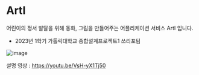 # ArtI
어린이의 정서 발달을 위해 동화, 그림을 만들어주는 어플리케이션 서비스 ArtI 입니다.
- 2023년 1학기 가톨릭대학교 종합설계프로젝트1 쓰리포팀

![image](https://github.com/snowooden/ArtI/assets/81368819/2f9cdc4a-0ca0-4a1a-ab83-413a040aca6e)


설명 영상 : https://youtu.be/VsH-yX1Tj50
